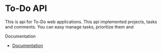 # To-Do API

This is api for To-Do web applications.
This api implemented projects, tasks and comments.
You can easy manage tasks, prioritize them and 

Documentation

- [Documentation](https://to-do-api-fj1.herokuapp.com/api/v1/documentation.html)
